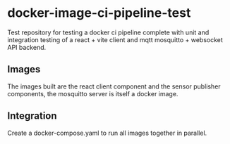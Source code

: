 # docker-image-ci-pipeline-test
Test repository for testing a docker ci pipeline complete with unit and integration testing of a react + vite client and mqtt mosquitto + websocket API backend.

## Images
The images built are the react client component and the sensor publisher components, the mosquitto server is itself a docker image.

## Integration 
Create a docker-compose.yaml to run all images together in parallel.